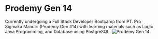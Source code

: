 # Prodemy Gen 14
Currently undergoing a Full Stack Developer Bootcamp from PT. Pro Sigmaka Mandiri (Prodemy Gen #14) with learning materials such as Logic Java Programming, and Database using PostgreSQL.
![Prodemy Gen 14](https://user-images.githubusercontent.com/110672446/225897093-167aec60-707b-4bbb-b329-4220e056c00e.jpg)
